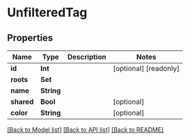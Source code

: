 # UnfilteredTag

## Properties

Name | Type | Description | Notes
------------ | ------------- | ------------- | -------------
**id** | **Int** |  | [optional] [readonly] 
**roots** | **Set<Int>** |  | 
**name** | **String** |  | 
**shared** | **Bool** |  | [optional] 
**color** | **String** |  | [optional] 

[[Back to Model list]](../README.md#documentation-for-models) [[Back to API list]](../README.md#documentation-for-api-endpoints) [[Back to README]](../README.md)


